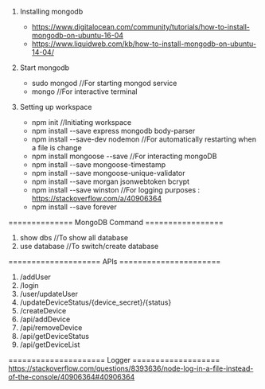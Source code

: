 1. Installing mongodb
    - https://www.digitalocean.com/community/tutorials/how-to-install-mongodb-on-ubuntu-16-04 
    - https://www.liquidweb.com/kb/how-to-install-mongodb-on-ubuntu-14-04/

2. Start mongodb
    - sudo mongod //For starting mongod service
    - mongo //For interactive terminal
    
3. Setting up workspace
    - npm init //Initiating workspace
    - npm install --save express mongodb body-parser
    - npm install --save-dev nodemon //For automatically restarting when a file is change
    - npm install mongoose --save //For interacting mongoDB
    - npm install --save mongoose-timestamp
    - npm install --save mongoose-unique-validator
    - npm install --save morgan jsonwebtoken bcrypt
    - npm install --save winston //For logging purposes : https://stackoverflow.com/a/40906364
    - npm install --save forever

============== MongoDB Command =================
1. show dbs //To show all database
2. use database //To switch/create database

==================== APIs ======================

1. /addUser
2. /login
3. /user/updateUser
4. /updateDeviceStatus/{device_secret}/{status}
5. /createDevice
6. /api/addDevice
7. /api/removeDevice
8. /api/getDeviceStatus
9. /api/getDeviceList

===================== Logger ===================   https://stackoverflow.com/questions/8393636/node-log-in-a-file-instead-of-the-console/40906364#40906364